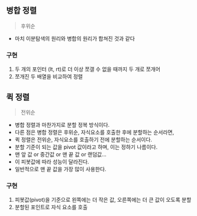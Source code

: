 ## 병합 정렬

> 후위순

- 마치 이분탐색의 원리와 병합의 원리가 합쳐진 것과 같다

### 구현

1. 두 개의 포인터 (lt, rt)로 더 이상 쪼갤 수 없을 때까지 두 개로 쪼개어
2. 쪼개진 두 배열을 비교하여 정렬

## 퀵 정렬

> 전위순

- 병합 정렬과 마찬가지로 분할 정복 방식이다.
- 다른 점은 병합 정렬은 후위순, 자식요소를 호출한 후에 분할하는 순서라면,
- 퀵 정렬은 전위순, 자식요소를 호출하기 전에 분할하는 순서이다.
- 분할 기준이 되는 값을 pivot 값이라고 하며, 이는 정하기 나름이다.
- 맨 앞 값 or 중간값 or 맨 끝 값 or 랜덤값...
- 이 피봇값에 따라 성능이 달라진다.
- 일반적으로 맨 끝 값을 가장 많이 사용한다.

### 구현

1. 피봇값(pivot)을 기준으로 왼쪽에는 더 작은 값, 오른쪽에는 더 큰 값이 오도록 분할
2. 분할된 포인트로 자식 요소를 호출
